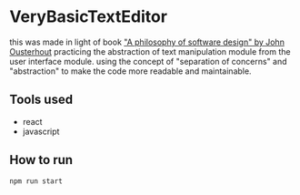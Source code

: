 # VeryBasicTextEditor

this was made in light of book ["A philosophy of software design" by John Ousterhout](https://www.amazon.com/Philosophy-Software-Design-John-Ousterhout/dp/1732102201)
practicing the abstraction of text manipulation module from the user interface module. using the concept of "separation of concerns" and "abstraction" to make the code more readable and maintainable.

## Tools used
- react
- javascript


## How to run
```bash
npm run start
```

